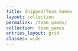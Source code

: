 ```yaml
---
title: Shipped/Team Games
layout: collection
permalink: /team_games/
collection: team_games
entries_layout: grid
classes: wide
---
```

